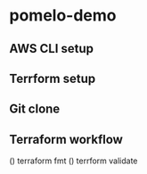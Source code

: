 # pomelo-demo

## AWS CLI setup

## Terrform setup

## Git clone

## Terraform workflow
() terraform fmt
() terrform validate
